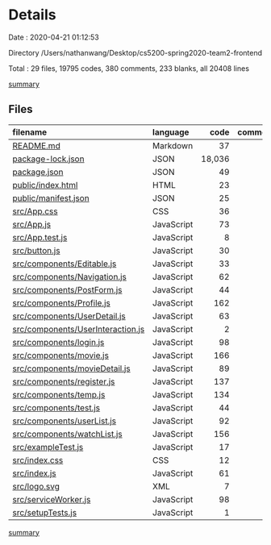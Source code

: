 # Details

Date : 2020-04-21 01:12:53

Directory /Users/nathanwang/Desktop/cs5200-spring2020-team2-frontend

Total : 29 files,  19795 codes, 380 comments, 233 blanks, all 20408 lines

[summary](results.md)

## Files
| filename | language | code | comment | blank | total |
| :--- | :--- | ---: | ---: | ---: | ---: |
| [README.md](/README.md) | Markdown | 37 | 0 | 32 | 69 |
| [package-lock.json](/package-lock.json) | JSON | 18,036 | 0 | 1 | 18,037 |
| [package.json](/package.json) | JSON | 49 | 0 | 1 | 50 |
| [public/index.html](/public/index.html) | HTML | 23 | 23 | 1 | 47 |
| [public/manifest.json](/public/manifest.json) | JSON | 25 | 0 | 1 | 26 |
| [src/App.css](/src/App.css) | CSS | 36 | 0 | 9 | 45 |
| [src/App.js](/src/App.js) | JavaScript | 73 | 90 | 25 | 188 |
| [src/App.test.js](/src/App.test.js) | JavaScript | 8 | 0 | 2 | 10 |
| [src/button.js](/src/button.js) | JavaScript | 30 | 0 | 3 | 33 |
| [src/components/Editable.js](/src/components/Editable.js) | JavaScript | 33 | 12 | 4 | 49 |
| [src/components/Navigation.js](/src/components/Navigation.js) | JavaScript | 62 | 19 | 6 | 87 |
| [src/components/PostForm.js](/src/components/PostForm.js) | JavaScript | 44 | 0 | 7 | 51 |
| [src/components/Profile.js](/src/components/Profile.js) | JavaScript | 162 | 79 | 19 | 260 |
| [src/components/UserDetail.js](/src/components/UserDetail.js) | JavaScript | 63 | 0 | 10 | 73 |
| [src/components/UserInteraction.js](/src/components/UserInteraction.js) | JavaScript | 2 | 0 | 5 | 7 |
| [src/components/login.js](/src/components/login.js) | JavaScript | 98 | 40 | 8 | 146 |
| [src/components/movie.js](/src/components/movie.js) | JavaScript | 166 | 6 | 11 | 183 |
| [src/components/movieDetail.js](/src/components/movieDetail.js) | JavaScript | 89 | 11 | 7 | 107 |
| [src/components/register.js](/src/components/register.js) | JavaScript | 137 | 25 | 13 | 175 |
| [src/components/temp.js](/src/components/temp.js) | JavaScript | 134 | 0 | 17 | 151 |
| [src/components/test.js](/src/components/test.js) | JavaScript | 44 | 13 | 0 | 57 |
| [src/components/userList.js](/src/components/userList.js) | JavaScript | 92 | 9 | 11 | 112 |
| [src/components/watchList.js](/src/components/watchList.js) | JavaScript | 156 | 15 | 14 | 185 |
| [src/exampleTest.js](/src/exampleTest.js) | JavaScript | 17 | 0 | 4 | 21 |
| [src/index.css](/src/index.css) | CSS | 12 | 0 | 2 | 14 |
| [src/index.js](/src/index.js) | JavaScript | 61 | 3 | 5 | 69 |
| [src/logo.svg](/src/logo.svg) | XML | 7 | 0 | 1 | 8 |
| [src/serviceWorker.js](/src/serviceWorker.js) | JavaScript | 98 | 31 | 13 | 142 |
| [src/setupTests.js](/src/setupTests.js) | JavaScript | 1 | 4 | 1 | 6 |

[summary](results.md)